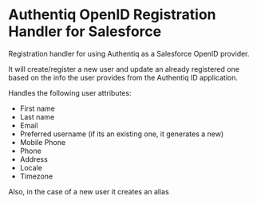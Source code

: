 # Authentiq OpenID Registration Handler for Salesforce

Registration handler for using Authentiq as a Salesforce OpenID provider.

It will create/register a new user and update an already registered one based on the info the user provides from the Authentiq ID application.

Handles the following user attributes:

- First name
- Last name
- Email
- Preferred username (if its an existing one, it generates a new)
- Mobile Phone
- Phone
- Address
- Locale
- Timezone

Also, in the case of a new user it creates an alias
